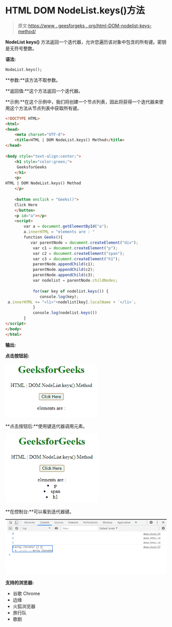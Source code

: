 # HTML DOM NodeList.keys()方法

> 原文:[https://www . geesforgeks . org/html-DOM-nodelist-keys-method/](https://www.geeksforgeeks.org/html-dom-nodelist-keys-method/)

**NodeList keys()** 方法返回一个迭代器，允许您遍历该对象中包含的所有键。密钥是无符号整数。

**语法:**

```html
NodeList.keys();
```

**参数:**该方法不取参数。

**返回值:**这个方法返回一个迭代器。

**示例:**在这个示例中，我们将创建一个节点列表，因此将获得一个迭代器来使用这个方法从节点列表中获取所有键。

```html
<!DOCTYPE HTML> 
<html>  
<head>
    <meta charset="UTF-8">
    <title>HTML | DOM NodeList.keys() Method</title>
</head>   

<body style="text-align:center;">
    <h1 style="color:green;">  
     GeeksforGeeks
    </h1> 
    <p> 
HTML | DOM NodeList.keys() Method
    </p>

    <button onclick = "Geeks()">
    Click Here
    </button>
    <p id="a"></p>
    <script> 
        var a = document.getElementById("a");
        a.innerHTML = "elements are : "
        function Geeks(){
           var parentNode = document.createElement("div"); 
            var c1 = document.createElement("p"); 
            var c2 = document.createElement("span"); 
            var c3 = document.createElement("h1"); 
            parentNode.appendChild(c1); 
            parentNode.appendChild(c2); 
            parentNode.appendChild(c3); 
            var nodelist = parentNode.childNodes;

            for(var key of nodelist.keys()) { 
               console.log(key); 
 a.innerHTML += "<li>"+nodelist[key].localName + `</li>`;
            }
            console.log(nodelist.keys())
        }
</script>
</body>   
</html>
```

**输出:**

**点击按钮前:**

![](img/853b43975bf2a52348bb4991d7cd5ebb.png)

**点击按钮后:**使用键迭代器调用元素。

![](img/40af91d444daed754ca801bc596e5489.png)

**在控制台:**可以看到迭代器键。

![](img/0c2cfd33bf54bb6076723eafe20954f7.png)

**支持的浏览器:**

*   谷歌 Chrome
*   边缘
*   火狐浏览器
*   旅行队
*   歌剧